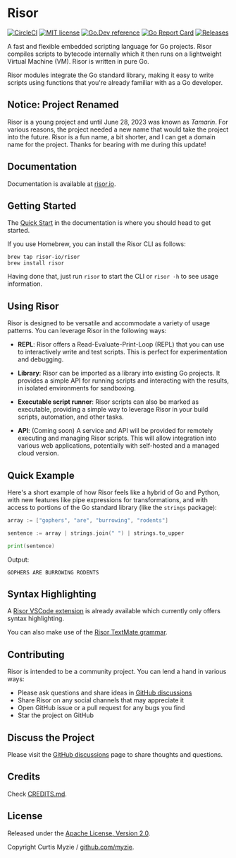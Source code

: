 # Risor

[![CircleCI](https://dl.circleci.com/status-badge/img/gh/risor-io/risor/tree/main.svg?style=svg)](https://dl.circleci.com/status-badge/redirect/gh/risor-io/risor/tree/main)
[![MIT license](https://img.shields.io/badge/license-MIT-brightgreen.svg)](https://opensource.org/licenses/MIT)
[![Go.Dev reference](https://img.shields.io/badge/go.dev-reference-blue?logo=go&logoColor=white)](https://pkg.go.dev/github.com/risor-io/risor)
[![Go Report Card](https://goreportcard.com/badge/github.com/risor-io/risor?style=flat-square)](https://goreportcard.com/report/github.com/risor-io/risor)
[![Releases](https://img.shields.io/github/release/risor-io/risor/all.svg?style=flat-square)](https://github.com/risor-io/risor/releases)

A fast and flexible embedded scripting language for Go projects. Risor compiles
scripts to bytecode internally which it then runs on a lightweight Virtual
Machine (VM). Risor is written in pure Go.

Risor modules integrate the Go standard library, making it easy to write
scripts using functions that you're already familiar with as a Go developer.

## Notice: Project Renamed

Risor is a young project and until June 28, 2023 was known as _Tamarin_. For
various reasons, the project needed a new name that would take the project into
the future. Risor is a fun name, a bit shorter, and I can get a domain name for
the project. Thanks for bearing with me during this update!

## Documentation

Documentation is available at [risor.io](https://risor.io).

## Getting Started

The [Quick Start](https://risor-io.github.io/risor/quick-start/) in the
documentation is where you should head to get started.

If you use Homebrew, you can install the Risor CLI as follows:

```
brew tap risor-io/risor
brew install risor
```

Having done that, just run `risor` to start the CLI or `risor -h` to see
usage information.

## Using Risor

Risor is designed to be versatile and accommodate a variety of usage patterns. You can leverage Risor in the following ways:

- **REPL**: Risor offers a Read-Evaluate-Print-Loop (REPL) that you can use to interactively write and test scripts. This is perfect for experimentation and debugging.

- **Library**: Risor can be imported as a library into existing Go projects. It provides a simple API for running scripts and interacting with the results, in isolated environments for sandboxing.

- **Executable script runner**: Risor scripts can also be marked as executable, providing a simple way to leverage Risor in your build scripts, automation, and other tasks.

- **API**: (Coming soon) A service and API will be provided for remotely executing and managing Risor scripts. This will allow integration into various web applications, potentially with self-hosted and a managed cloud version.

## Quick Example

Here's a short example of how Risor feels like a hybrid of Go and Python, with
new features like pipe expressions for transformations, and with access to portions
of the Go standard library (like the `strings` package):

```go
array := ["gophers", "are", "burrowing", "rodents"]

sentence := array | strings.join(" ") | strings.to_upper

print(sentence)
```

Output:

```
GOPHERS ARE BURROWING RODENTS
```

## Syntax Highlighting

A [Risor VSCode extension](https://marketplace.visualstudio.com/items?itemName=CurtisMyzie.risor-language)
is already available which currently only offers syntax highlighting.

You can also make use of the [Risor TextMate grammar](./vscode/syntaxes/risor.grammar.json).

## Contributing

Risor is intended to be a community project. You can lend a hand in various ways:

- Please ask questions and share ideas in [GitHub discussions](https://github.com/risor-io/risor/discussions)
- Share Risor on any social channels that may appreciate it
- Open GitHub issue or a pull request for any bugs you find
- Star the project on GitHub

## Discuss the Project

Please visit the [GitHub discussions](https://github.com/risor-io/risor/discussions)
page to share thoughts and questions.

## Credits

Check [CREDITS.md](./CREDITS.md).

## License

Released under the [Apache License, Version 2.0](./LICENSE).

Copyright Curtis Myzie / [github.com/myzie](https://github.com/myzie).
